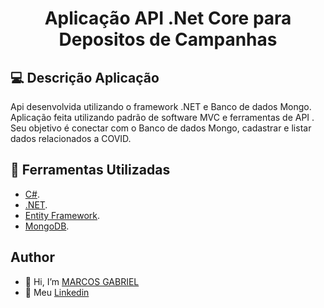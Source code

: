 ## <h1 align="center"> Aplicação API .Net Core para Depositos de Campanhas </h1>

## 💻 Descrição Aplicação

Api desenvolvida utilizando o framework .NET e Banco de dados Mongo. Aplicação feita utilizando padrão de software MVC e ferramentas de API  . Seu objetivo é conectar com o Banco de dados Mongo, cadastrar e listar dados relacionados a COVID.

## 🔧 Ferramentas Utilizadas

- [C#](https://docs.microsoft.com/pt-br/dotnet/csharp/).
- [.NET](https://dotnet.microsoft.com/download).
- [Entity Framework](https://docs.microsoft.com/pt-br/ef/core/get-started/overview/first-app?tabs=netcore-cli).
- [MongoDB](https://www.mongodb.com).

## Author
- 👋 Hi, I’m [MARCOS GABRIEL](https://github.com/MarcGabr)
- 💼 Meu [Linkedin](https://br.linkedin.com/in/marcos-gabriel-pa13)

